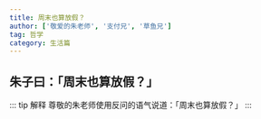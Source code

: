 ```yaml
---
title: 周末也算放假？
author: ['敬爱的朱老师', '支付兄', '草鱼兄']
tag: 哲学
category: 生活篇
---
```

## 朱子曰：「周末也算放假？」

::: tip 解释
尊敬的朱老师使用反问的语气说道：「周末也算放假？」
:::
